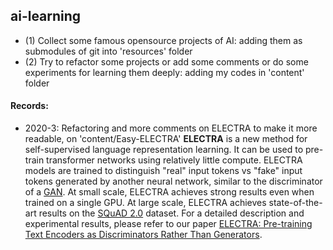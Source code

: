 ## ai-learning

- (1) Collect some famous opensource projects of AI: adding them as submodules of git into 'resources' folder
- (2) Try to refactor some projects or add some comments or do some experiments for learning them deeply: adding my codes in 'content' folder

#### Records:
- 2020-3: Refactoring and more comments on ELECTRA to make it more readable, on 'content/Easy-ELECTRA'
    **ELECTRA** is a new method for self-supervised language representation learning. 
    It can be used to pre-train transformer networks using relatively little compute. 
    ELECTRA models are trained to distinguish "real" input tokens vs "fake" input tokens generated by another neural network, 
    similar to the discriminator of a [GAN](https://arxiv.org/pdf/1406.2661.pdf). 
    At small scale, ELECTRA achieves strong results even when trained on a single GPU. 
    At large scale, ELECTRA achieves state-of-the-art results on the [SQuAD 2.0](https://rajpurkar.github.io/SQuAD-explorer/) dataset.
    For a detailed description and experimental results, please refer to our paper 
    [ELECTRA: Pre-training Text Encoders as Discriminators Rather Than Generators](https://openreview.net/pdf?id=r1xMH1BtvB).





